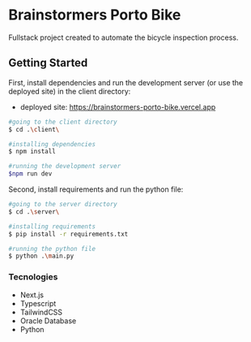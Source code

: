 # Brainstormers Porto Bike

Fullstack project created to automate the bicycle inspection process.

## Getting Started

First, install dependencies and run the development server (or use the deployed site) in the client directory:

- deployed site: https://brainstormers-porto-bike.vercel.app

```bash
#going to the client directory
$ cd .\client\

#installing dependencies
$ npm install

#running the development server
$npm run dev
```

Second, install requirements and run the python file:

```bash
#going to the server directory
$ cd .\server\

#installing requirements
$ pip install -r requirements.txt

#running the python file
$ python .\main.py
```

### Tecnologies

- Next.js
- Typescript
- TailwindCSS
- Oracle Database
- Python
